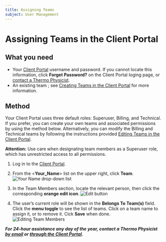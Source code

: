 ```yaml
---
title: Assigning Teams
subject: User Management
---
```


# Assigning Teams in the Client Portal

## What you need
* Your [Client Portal](https://www.thermo.io/login/) username and password. If you cannot locate this information, click **Forget Password?** on the Client Portal loging page, or [contact a Thermo Physicist](mailto:physicists@thermo.io).
* An existing team ; see [Creating Teams in the Client Portal](https://www.thermo.io/how-to/client-portal/creating-teams) for more information.

## Method
Your Client Portal uses three default roles: Superuser, Billing, and Technical. If you prefer, you can create your own teams and associated permissions by using the method below. Alternatively, you can modify the Billing and Technical teams by following the instructions provided [Editing Teams in the Client Portal](https://www.thermo.io/how-to/client-portal/editing-teams). 

**Attention:** Use care when designating team members as a Superuser role, which has unrestricted access to all permissions. 

1. Log in to the [Client Portal](https://www.thermo.io/login/).
2. From the <**Your_Name**> list on the upper right, click **Team**.
   ![Your Name drop-down list](https://raw.githubusercontent.com/thermoio/docs/master/images/assigning-teams/2017-11-14_12-42-55.png)

3. In the Team Members section, locate the relevant person, then click the corresponding **orange edit icon**.
   ![Edit button](https://raw.githubusercontent.com/thermoio/docs/master/images/assigning-teams/2017-11-14_14-27-33.png)

4. The user’s current role will be shown in the **Belongs To Team(s)** field. Click the **menu toggle** to see the list of teams. Click on a team name to assign it, or to remove it.  Cick **Save** when done.
   ![Editing Team Members](https://raw.githubusercontent.com/thermoio/docs/master/images/assigning-teams/2017-11-14_14-31-34.png)
   
**_For 24-hour assistance any day of the year, contact a Thermo Physicist [by email](mailto:physicists@thermo.io) or [through the Client Portal](https://www.thermo.io/login/)._**
